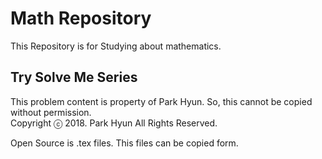 # Math Repository
This Repository is for Studying about mathematics.

## Try Solve Me Series
This problem content is property of Park Hyun. So, this cannot be copied without permission.  
Copyright ⓒ 2018. Park Hyun All Rights Reserved.  
  
Open Source is .tex files. This files can be copied form.
